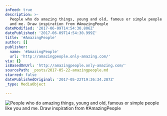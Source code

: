 ```yaml
---
inFeed: true
description: >-
  People who do amazing things, young and old, famous or simple people like you
  and me. Draw inspiration from #AmazingPeople
dateModified: '2017-06-09T14:54:30.806Z'
datePublished: '2017-06-09T14:54:30.999Z'
title: '#AmazingPeople'
author: []
publisher:
  name: '#AmazingPeople'
  url: 'http://amazingpeople.only-amazing.com/'
via: {}
isBasedOnUrl: 'http://amazingpeople.only-amazing.com/'
sourcePath: _posts/2017-05-22-amazingpeople.md
starred: false
datePublishedOriginal: '2017-05-22T19:36:34.287Z'
_type: MediaObject

---
```

![People who do amazing things, young and old, famous or simple people like you and me. Draw inspiration from #AmazingPeople](https://the-grid-user-content.s3-us-west-2.amazonaws.com/217ea60e-eef2-493d-93af-dae65a33ee06.jpg)